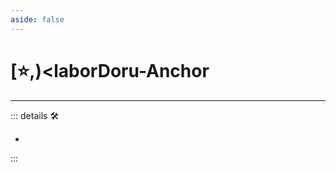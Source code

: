 ```yaml
---
aside: false
---
```

# [⭐,)<laborDoru</labor>-Anchor

---

<!-- =================================================== -->
<!-- =================================================== -->
<!-- =================================================== -->
<!-- =================================================== -->
<!-- =================================================== -->
::: details 🛠

-

:::
